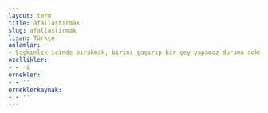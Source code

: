 ```yaml
---
layout: term
title: afallaştırmak
slug: afallastirmak
lisan: Türkçe
anlamlar:
- Şaşkınlık içinde bırakmak, birini şaşırıp bir şey yapamaz duruma sokmak
ozellikler:
- - -i
ornekler:
- - ''
orneklerkaynak:
- - ''
---
```

